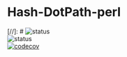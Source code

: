 # Hash-DotPath-perl
[//]: # ![status](https://github.com/gravattj/Hash-DotPath-perl/workflows/build/badge.svg)  
![status](https://github.com/actions/Hash-DotPath-perl/workflows/.github/workflows/ci.yml/badge.svg)  
[![codecov](https://codecov.io/gh/gravattj/Hash-DotPath-perl/branch/master/graph/badge.svg?token=W1VALE0OOY)](https://codecov.io/gh/gravattj/Hash-DotPath-perl)
